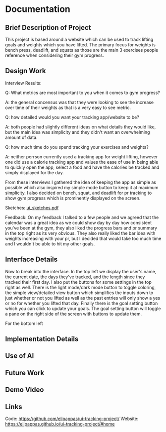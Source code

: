 # Documentation
## Brief Description of Project
This project is based around a website which can be used to track lifting goals and weights which you have lifted. The primary focus for weights is bench press, deadlift, and squats as those are the main 3 exercises people reference when considering their gym progress.

## Design Work
Interview Results:

Q: What metrics are most important to you when it comes to gym progress?

A: the general concensus was that they were looking to see the increase over time of their weights as that is a very easy to see metric.

Q: how detailed would you want your tracking app/website to be?

A: both people had slightly different ideas on what details they would like, but the main idea was simplicity and they didn't want an 
overwhelming amount of data.

Q: how much time do you spend tracking your exercises and weights?

A: neither perrson currently used a tracking app for weight lifting, however one did use a calorie tracking app and values the ease of use in being able to quickly open the app, select a food and have the calories be tracked and simply displayed for the day.

From these interviews I gathered the idea of keeping the app as simple as possible which also inspired my simple mode button to keep it at maximum simplicity. I also decided on bench, squat, and deadlift for pr tracking to show gym progress which is prominently displayed on the screen.

Sketches:
[ui_sketches.pdf](https://github.com/user-attachments/files/22473404/ui_sketches.pdf)

Feedback: On my feedback I talked to a few people and we agreed that the calendar was a great idea as we could show day by day how consistent you've been at the gym, they also liked the progress bars and pr summary in the top right as its very obvious. They also really liked the bar idea with weights increasing with your pr, but I decided that would take too much time and I wouldn't be able to hit my other goals.


## Interface Details
Now to break into the interface. In the top left we display the user's name, the current date, the days they've tracked, and the length since they tracked their first day. I also put the buttons for some settings in the top right as well. There is the light mode/dark mode button to toggle coloring, the simple view/detailed view button which simplifies the inputs down to just whether or not you lifted as well as the past entries will only show a yes or no for whether you lifted that day. Finally there is the goal setting button which you can click to update your goals. The goal setting button will toggle a pane on the right side of the screen with buttons to update them.

For the bottom left 


## Implementation Details

## Use of AI

## Future Work

## Demo Video

## Links
Code: https://github.com/elipappas/ui-tracking-project/
Website: https://elipappas.github.io/ui-tracking-project/#home
